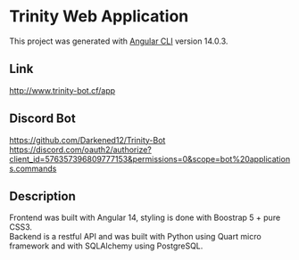 # Trinity Web Application

This project was generated with [Angular CLI](https://github.com/angular/angular-cli) version 14.0.3.

## Link

http://www.trinity-bot.cf/app

## Discord Bot

https://github.com/Darkened12/Trinity-Bot <br/>
https://discord.com/oauth2/authorize?client_id=576357396809777153&permissions=0&scope=bot%20applications.commands

## Description

Frontend was built with Angular 14, styling is done with Boostrap 5 + pure CSS3.<br/>
Backend is a restful API and was built with Python using Quart micro framework and with SQLAlchemy using PostgreSQL.
